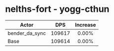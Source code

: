 # nelths-fort - yogg-cthun
| Actor | DPS | Increase |
|---|:---:|:---:|
|bender_da_sync|109617|0.00%|
|Base|109614|0.00%|
